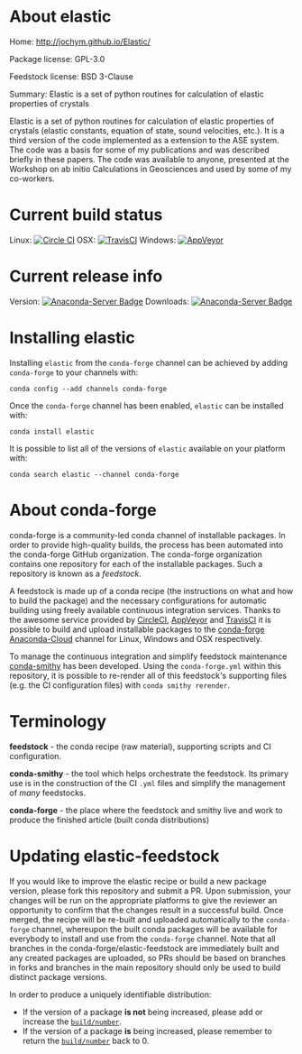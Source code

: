 About elastic
=============

Home: http://jochym.github.io/Elastic/

Package license: GPL-3.0

Feedstock license: BSD 3-Clause

Summary: Elastic is a set of python routines for calculation of elastic properties of crystals

Elastic is a set of python routines for calculation of elastic properties
of crystals (elastic constants, equation of state, sound velocities, etc.).
It is a third version of the code implemented as a extension to the ASE system.
The code was a basis for some of my publications and was described briefly
in these papers. The code was available to anyone, presented at the Workshop
on ab initio Calculations in Geosciences and used by some of my co-workers.


Current build status
====================

Linux: [![Circle CI](https://circleci.com/gh/conda-forge/elastic-feedstock.svg?style=shield)](https://circleci.com/gh/conda-forge/elastic-feedstock)
OSX: [![TravisCI](https://travis-ci.org/conda-forge/elastic-feedstock.svg?branch=master)](https://travis-ci.org/conda-forge/elastic-feedstock)
Windows: [![AppVeyor](https://ci.appveyor.com/api/projects/status/github/conda-forge/elastic-feedstock?svg=True)](https://ci.appveyor.com/project/conda-forge/elastic-feedstock/branch/master)

Current release info
====================
Version: [![Anaconda-Server Badge](https://anaconda.org/conda-forge/elastic/badges/version.svg)](https://anaconda.org/conda-forge/elastic)
Downloads: [![Anaconda-Server Badge](https://anaconda.org/conda-forge/elastic/badges/downloads.svg)](https://anaconda.org/conda-forge/elastic)

Installing elastic
==================

Installing `elastic` from the `conda-forge` channel can be achieved by adding `conda-forge` to your channels with:

```
conda config --add channels conda-forge
```

Once the `conda-forge` channel has been enabled, `elastic` can be installed with:

```
conda install elastic
```

It is possible to list all of the versions of `elastic` available on your platform with:

```
conda search elastic --channel conda-forge
```


About conda-forge
=================

conda-forge is a community-led conda channel of installable packages.
In order to provide high-quality builds, the process has been automated into the
conda-forge GitHub organization. The conda-forge organization contains one repository
for each of the installable packages. Such a repository is known as a *feedstock*.

A feedstock is made up of a conda recipe (the instructions on what and how to build
the package) and the necessary configurations for automatic building using freely
available continuous integration services. Thanks to the awesome service provided by
[CircleCI](https://circleci.com/), [AppVeyor](http://www.appveyor.com/)
and [TravisCI](https://travis-ci.org/) it is possible to build and upload installable
packages to the [conda-forge](https://anaconda.org/conda-forge)
[Anaconda-Cloud](http://docs.anaconda.org/) channel for Linux, Windows and OSX respectively.

To manage the continuous integration and simplify feedstock maintenance
[conda-smithy](http://github.com/conda-forge/conda-smithy) has been developed.
Using the ``conda-forge.yml`` within this repository, it is possible to re-render all of
this feedstock's supporting files (e.g. the CI configuration files) with ``conda smithy rerender``.


Terminology
===========

**feedstock** - the conda recipe (raw material), supporting scripts and CI configuration.

**conda-smithy** - the tool which helps orchestrate the feedstock.
                   Its primary use is in the construction of the CI ``.yml`` files
                   and simplify the management of *many* feedstocks.

**conda-forge** - the place where the feedstock and smithy live and work to
                  produce the finished article (built conda distributions)


Updating elastic-feedstock
==========================

If you would like to improve the elastic recipe or build a new
package version, please fork this repository and submit a PR. Upon submission,
your changes will be run on the appropriate platforms to give the reviewer an
opportunity to confirm that the changes result in a successful build. Once
merged, the recipe will be re-built and uploaded automatically to the
`conda-forge` channel, whereupon the built conda packages will be available for
everybody to install and use from the `conda-forge` channel.
Note that all branches in the conda-forge/elastic-feedstock are
immediately built and any created packages are uploaded, so PRs should be based
on branches in forks and branches in the main repository should only be used to
build distinct package versions.

In order to produce a uniquely identifiable distribution:
 * If the version of a package **is not** being increased, please add or increase
   the [``build/number``](http://conda.pydata.org/docs/building/meta-yaml.html#build-number-and-string).
 * If the version of a package **is** being increased, please remember to return
   the [``build/number``](http://conda.pydata.org/docs/building/meta-yaml.html#build-number-and-string)
   back to 0.
